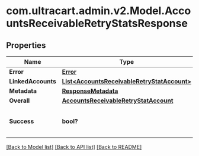 # com.ultracart.admin.v2.Model.AccountsReceivableRetryStatsResponse
## Properties

Name | Type | Description | Notes
------------ | ------------- | ------------- | -------------
**Error** | [**Error**](Error.md) |  | [optional] 
**LinkedAccounts** | [**List&lt;AccountsReceivableRetryStatAccount&gt;**](AccountsReceivableRetryStatAccount.md) |  | [optional] 
**Metadata** | [**ResponseMetadata**](ResponseMetadata.md) |  | [optional] 
**Overall** | [**AccountsReceivableRetryStatAccount**](AccountsReceivableRetryStatAccount.md) |  | [optional] 
**Success** | **bool?** | Indicates if API call was successful | [optional] 


[[Back to Model list]](../README.md#documentation-for-models) [[Back to API list]](../README.md#documentation-for-api-endpoints) [[Back to README]](../README.md)

